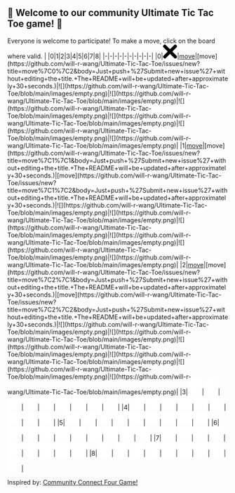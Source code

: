 ## :game_die: Welcome to our community Ultimate Tic Tac Toe game! 👋
Everyone is welcome to participate! To make a move, click on the board where valid.
| |0|1|2|3|4|5|6|7|8|
|-|-|-|-|-|-|-|-|-|-|
|0|![](https://github.com/will-r-wang/Ultimate-Tic-Tac-Toe/blob/main/images/x.png)|[move](https://github.com/will-r-wang/Ultimate-Tic-Tac-Toe/issues/new?title=move%7C0%7C1&body=Just+push+%27Submit+new+issue%27+without+editing+the+title.+The+README+will+be+updated+after+approximately+30+seconds.)|[move](https://github.com/will-r-wang/Ultimate-Tic-Tac-Toe/issues/new?title=move%7C0%7C2&body=Just+push+%27Submit+new+issue%27+without+editing+the+title.+The+README+will+be+updated+after+approximately+30+seconds.)|![](https://github.com/will-r-wang/Ultimate-Tic-Tac-Toe/blob/main/images/empty.png)|![](https://github.com/will-r-wang/Ultimate-Tic-Tac-Toe/blob/main/images/empty.png)|![](https://github.com/will-r-wang/Ultimate-Tic-Tac-Toe/blob/main/images/empty.png)|![](https://github.com/will-r-wang/Ultimate-Tic-Tac-Toe/blob/main/images/empty.png)|![](https://github.com/will-r-wang/Ultimate-Tic-Tac-Toe/blob/main/images/empty.png)|![](https://github.com/will-r-wang/Ultimate-Tic-Tac-Toe/blob/main/images/empty.png)|
|1|[move](https://github.com/will-r-wang/Ultimate-Tic-Tac-Toe/issues/new?title=move%7C1%7C0&body=Just+push+%27Submit+new+issue%27+without+editing+the+title.+The+README+will+be+updated+after+approximately+30+seconds.)|[move](https://github.com/will-r-wang/Ultimate-Tic-Tac-Toe/issues/new?title=move%7C1%7C1&body=Just+push+%27Submit+new+issue%27+without+editing+the+title.+The+README+will+be+updated+after+approximately+30+seconds.)|[move](https://github.com/will-r-wang/Ultimate-Tic-Tac-Toe/issues/new?title=move%7C1%7C2&body=Just+push+%27Submit+new+issue%27+without+editing+the+title.+The+README+will+be+updated+after+approximately+30+seconds.)|![](https://github.com/will-r-wang/Ultimate-Tic-Tac-Toe/blob/main/images/empty.png)|![](https://github.com/will-r-wang/Ultimate-Tic-Tac-Toe/blob/main/images/empty.png)|![](https://github.com/will-r-wang/Ultimate-Tic-Tac-Toe/blob/main/images/empty.png)|![](https://github.com/will-r-wang/Ultimate-Tic-Tac-Toe/blob/main/images/empty.png)|![](https://github.com/will-r-wang/Ultimate-Tic-Tac-Toe/blob/main/images/empty.png)|![](https://github.com/will-r-wang/Ultimate-Tic-Tac-Toe/blob/main/images/empty.png)|
|2|[move](https://github.com/will-r-wang/Ultimate-Tic-Tac-Toe/issues/new?title=move%7C2%7C0&body=Just+push+%27Submit+new+issue%27+without+editing+the+title.+The+README+will+be+updated+after+approximately+30+seconds.)|[move](https://github.com/will-r-wang/Ultimate-Tic-Tac-Toe/issues/new?title=move%7C2%7C1&body=Just+push+%27Submit+new+issue%27+without+editing+the+title.+The+README+will+be+updated+after+approximately+30+seconds.)|[move](https://github.com/will-r-wang/Ultimate-Tic-Tac-Toe/issues/new?title=move%7C2%7C2&body=Just+push+%27Submit+new+issue%27+without+editing+the+title.+The+README+will+be+updated+after+approximately+30+seconds.)|![](https://github.com/will-r-wang/Ultimate-Tic-Tac-Toe/blob/main/images/empty.png)|![](https://github.com/will-r-wang/Ultimate-Tic-Tac-Toe/blob/main/images/empty.png)|![](https://github.com/will-r-wang/Ultimate-Tic-Tac-Toe/blob/main/images/empty.png)|![](https://github.com/will-r-wang/Ultimate-Tic-Tac-Toe/blob/main/images/empty.png)|![](https://github.com/will-r-wang/Ultimate-Tic-Tac-Toe/blob/main/images/empty.png)|![](https://github.com/will-r-wang/Ultimate-Tic-Tac-Toe/blob/main/images/empty.png)|
|3|![](https://github.com/will-r-wang/Ultimate-Tic-Tac-Toe/blob/main/images/empty.png)|![](https://github.com/will-r-wang/Ultimate-Tic-Tac-Toe/blob/main/images/empty.png)|![](https://github.com/will-r-wang/Ultimate-Tic-Tac-Toe/blob/main/images/empty.png)|![](https://github.com/will-r-wang/Ultimate-Tic-Tac-Toe/blob/main/images/empty.png)|![](https://github.com/will-r-wang/Ultimate-Tic-Tac-Toe/blob/main/images/empty.png)|![](https://github.com/will-r-wang/Ultimate-Tic-Tac-Toe/blob/main/images/empty.png)|![](https://github.com/will-r-wang/Ultimate-Tic-Tac-Toe/blob/main/images/empty.png)|![](https://github.com/will-r-wang/Ultimate-Tic-Tac-Toe/blob/main/images/empty.png)|![](https://github.com/will-r-wang/Ultimate-Tic-Tac-Toe/blob/main/images/empty.png)|
|4|![](https://github.com/will-r-wang/Ultimate-Tic-Tac-Toe/blob/main/images/empty.png)|![](https://github.com/will-r-wang/Ultimate-Tic-Tac-Toe/blob/main/images/empty.png)|![](https://github.com/will-r-wang/Ultimate-Tic-Tac-Toe/blob/main/images/empty.png)|![](https://github.com/will-r-wang/Ultimate-Tic-Tac-Toe/blob/main/images/empty.png)|![](https://github.com/will-r-wang/Ultimate-Tic-Tac-Toe/blob/main/images/empty.png)|![](https://github.com/will-r-wang/Ultimate-Tic-Tac-Toe/blob/main/images/empty.png)|![](https://github.com/will-r-wang/Ultimate-Tic-Tac-Toe/blob/main/images/empty.png)|![](https://github.com/will-r-wang/Ultimate-Tic-Tac-Toe/blob/main/images/empty.png)|![](https://github.com/will-r-wang/Ultimate-Tic-Tac-Toe/blob/main/images/empty.png)|
|5|![](https://github.com/will-r-wang/Ultimate-Tic-Tac-Toe/blob/main/images/empty.png)|![](https://github.com/will-r-wang/Ultimate-Tic-Tac-Toe/blob/main/images/empty.png)|![](https://github.com/will-r-wang/Ultimate-Tic-Tac-Toe/blob/main/images/empty.png)|![](https://github.com/will-r-wang/Ultimate-Tic-Tac-Toe/blob/main/images/empty.png)|![](https://github.com/will-r-wang/Ultimate-Tic-Tac-Toe/blob/main/images/empty.png)|![](https://github.com/will-r-wang/Ultimate-Tic-Tac-Toe/blob/main/images/empty.png)|![](https://github.com/will-r-wang/Ultimate-Tic-Tac-Toe/blob/main/images/empty.png)|![](https://github.com/will-r-wang/Ultimate-Tic-Tac-Toe/blob/main/images/empty.png)|![](https://github.com/will-r-wang/Ultimate-Tic-Tac-Toe/blob/main/images/empty.png)|
|6|![](https://github.com/will-r-wang/Ultimate-Tic-Tac-Toe/blob/main/images/empty.png)|![](https://github.com/will-r-wang/Ultimate-Tic-Tac-Toe/blob/main/images/empty.png)|![](https://github.com/will-r-wang/Ultimate-Tic-Tac-Toe/blob/main/images/empty.png)|![](https://github.com/will-r-wang/Ultimate-Tic-Tac-Toe/blob/main/images/empty.png)|![](https://github.com/will-r-wang/Ultimate-Tic-Tac-Toe/blob/main/images/empty.png)|![](https://github.com/will-r-wang/Ultimate-Tic-Tac-Toe/blob/main/images/empty.png)|![](https://github.com/will-r-wang/Ultimate-Tic-Tac-Toe/blob/main/images/empty.png)|![](https://github.com/will-r-wang/Ultimate-Tic-Tac-Toe/blob/main/images/empty.png)|![](https://github.com/will-r-wang/Ultimate-Tic-Tac-Toe/blob/main/images/empty.png)|
|7|![](https://github.com/will-r-wang/Ultimate-Tic-Tac-Toe/blob/main/images/empty.png)|![](https://github.com/will-r-wang/Ultimate-Tic-Tac-Toe/blob/main/images/empty.png)|![](https://github.com/will-r-wang/Ultimate-Tic-Tac-Toe/blob/main/images/empty.png)|![](https://github.com/will-r-wang/Ultimate-Tic-Tac-Toe/blob/main/images/empty.png)|![](https://github.com/will-r-wang/Ultimate-Tic-Tac-Toe/blob/main/images/empty.png)|![](https://github.com/will-r-wang/Ultimate-Tic-Tac-Toe/blob/main/images/empty.png)|![](https://github.com/will-r-wang/Ultimate-Tic-Tac-Toe/blob/main/images/empty.png)|![](https://github.com/will-r-wang/Ultimate-Tic-Tac-Toe/blob/main/images/empty.png)|![](https://github.com/will-r-wang/Ultimate-Tic-Tac-Toe/blob/main/images/empty.png)|
|8|![](https://github.com/will-r-wang/Ultimate-Tic-Tac-Toe/blob/main/images/empty.png)|![](https://github.com/will-r-wang/Ultimate-Tic-Tac-Toe/blob/main/images/empty.png)|![](https://github.com/will-r-wang/Ultimate-Tic-Tac-Toe/blob/main/images/empty.png)|![](https://github.com/will-r-wang/Ultimate-Tic-Tac-Toe/blob/main/images/empty.png)|![](https://github.com/will-r-wang/Ultimate-Tic-Tac-Toe/blob/main/images/empty.png)|![](https://github.com/will-r-wang/Ultimate-Tic-Tac-Toe/blob/main/images/empty.png)|![](https://github.com/will-r-wang/Ultimate-Tic-Tac-Toe/blob/main/images/empty.png)|![](https://github.com/will-r-wang/Ultimate-Tic-Tac-Toe/blob/main/images/empty.png)|![](https://github.com/will-r-wang/Ultimate-Tic-Tac-Toe/blob/main/images/empty.png)|

Inspired by: [Community Connect Four Game!](https://github.com/JonathanGin52/JonathanGin52/)